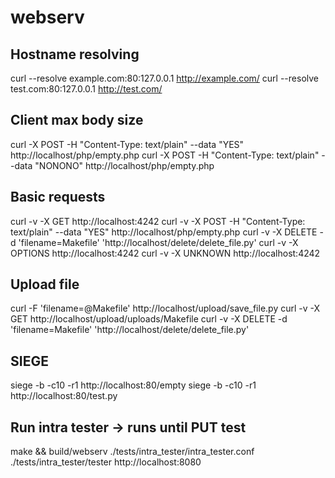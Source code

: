 # webserv

## Hostname resolving
curl --resolve example.com:80:127.0.0.1 http://example.com/
curl --resolve test.com:80:127.0.0.1 http://test.com/

## Client max body size
curl -X POST -H "Content-Type: text/plain" --data "YES" http://localhost/php/empty.php
curl -X POST -H "Content-Type: text/plain" --data "NONONO" http://localhost/php/empty.php

## Basic requests
curl -v -X GET http://localhost:4242
curl -v -X POST -H "Content-Type: text/plain" --data "YES" http://localhost/php/empty.php
curl -v -X DELETE -d 'filename=Makefile' 'http://localhost/delete/delete_file.py'
curl -v -X OPTIONS http://localhost:4242
curl -v -X UNKNOWN http://localhost:4242

## Upload file
curl -F 'filename=@Makefile' http://localhost/upload/save_file.py
curl -v -X GET http://localhost/upload/uploads/Makefile
curl -v -X DELETE -d 'filename=Makefile' 'http://localhost/delete/delete_file.py'

## SIEGE
siege -b -c10 -r1 http://localhost:80/empty
siege -b -c10 -r1 http://localhost:80/test.py

## Run intra tester -> runs until PUT test
make && build/webserv ./tests/intra_tester/intra_tester.conf
./tests/intra_tester/tester http://localhost:8080
